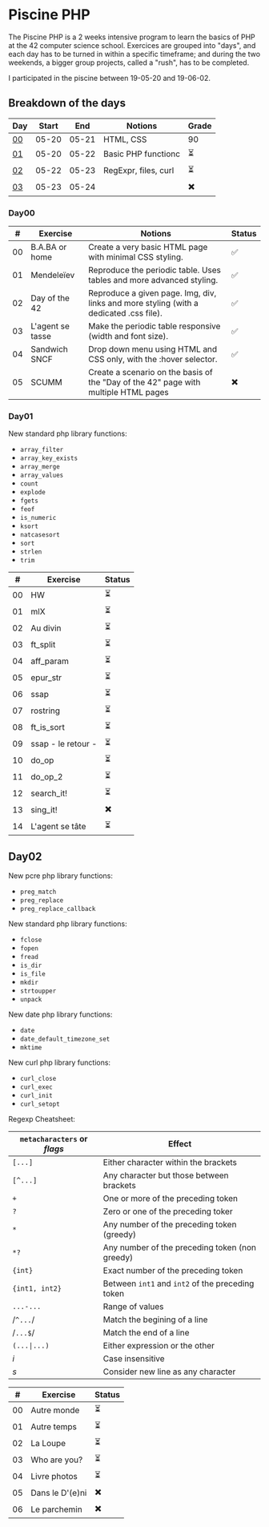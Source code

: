 # Piscine PHP

The Piscine PHP is a 2 weeks intensive program to learn the basics of PHP at the 42 computer science school. Exercices are grouped into "days", and each day has to be turned in within a specific timeframe; and during the two weekends, a bigger group projects, called a "rush", has to be completed.

I participated in the piscine between 19-05-20 and 19-06-02.

## Breakdown of the days

| Day | Start | End | Notions | Grade |
|-----|-------|-----|---------|-------|
| [00](#Day00) | 05-20 | 05-21 | HTML, CSS | 90 |
| [01](#Day01) | 05-20 | 05-22 | Basic PHP functionc | ⏳ |
| [02](#Day02) | 05-22 | 05-23 | RegExpr, files, curl | ⏳ |
| [03](#Day03) | 05-23 | 05-24 | | ✖️ |

### Day00

| # | Exercise | Notions | Status |
|---|----------|---------|--------|
| 00 | B.A.BA or home | Create a very basic HTML page with minimal CSS styling. | ✅ |
| 01 | Mendeleïev | Reproduce the periodic table. Uses tables and more advanced styling. | ✅ |
| 02 | Day of the 42 | Reproduce a given page. Img, div, links and more styling (with a dedicated .css file). | ✅ |
| 03 | L'agent se tasse | Make the periodic table responsive (width and font size). | ✅ |
| 04 | Sandwich SNCF | Drop down menu using HTML and CSS only, with the :hover selector. | ✅ |
| 05 | SCUMM | Create a scenario on the basis of the "Day of the 42" page with multiple HTML pages | ✖️ |

### Day01

New standard php library functions:
* `array_filter`
* `array_key_exists`
* `array_merge`
* `array_values`
* `count`
* `explode`
* `fgets`
* `feof`
* `is_numeric`
* `ksort`
* `natcasesort`
* `sort`
* `strlen`
* `trim`

| # | Exercise | Status |
|---|----------|--------|
| 00 | HW | ⏳ |
| 01 | mlX | ⏳ |
| 02 | Au divin | ⏳ |
| 03 | ft_split | ⏳ |
| 04 | aff_param | ⏳ |
| 05 | epur_str | ⏳ |
| 06 | ssap | ⏳ |
| 07 | rostring | ⏳ |
| 08 | ft_is_sort | ⏳ |
| 09 | ssap - le retour - | ⏳ |
| 10 | do_op | ⏳ |
| 11 | do_op_2 | ⏳ |
| 12 | search_it! | ⏳ |
| 13 | sing_it! | ✖️ |
| 14 | L'agent se tâte | ⏳ |

## Day02

New pcre php library functions:
* `preg_match`
* `preg_replace`
* `preg_replace_callback`

New standard php library functions:
* `fclose`
* `fopen`
* `fread`
* `is_dir`
* `is_file`
* `mkdir`
* `strtoupper`
* `unpack`

New date php library functions:
* `date`
* `date_default_timezone_set`
* `mktime`

New curl php library functions:
* `curl_close`
* `curl_exec`
* `curl_init`
* `curl_setopt`

Regexp Cheatsheet:

| `metacharacters` or *flags* | Effect |
|---|---|
| `[...]` | Either character within the brackets |
| `[^...]` | Any character but those between brackets |
| `+` | One or more of the preceding token |
| `?` | Zero or one of the preceding toker |
| `*` | Any number of the preceding token (greedy) |
| `*?` | Any number of the preceding token (non greedy) |
| `{int}` | Exact number of the preceding token |
| `{int1, int2}` | Between `int1` and `int2` of the preceding token |  
| `...-...` | Range of values |
| /`^...`/ | Match the begining of a line |
| /`...$`/ | Match the end of a line |
| `(...\|...)` | Either expression or the other |
| *i* | Case insensitive |
| *s* | Consider new line as any character |

| # | Exercise | Status |
|---|----------|--------|
| 00 | Autre monde | ⏳ |
| 01 | Autre temps | ⏳ |
| 02 | La Loupe | ⏳ |
| 03 | Who are you? | ⏳ |
| 04 | Livre photos | ⏳ |
| 05 | Dans le D'(e)ni | ✖️ |
| 06 | Le parchemin | ✖️ |
